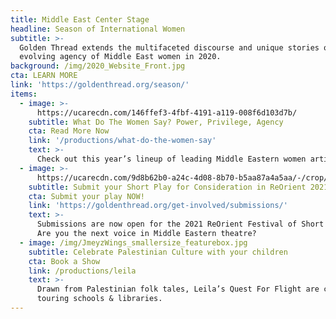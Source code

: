 ```yaml
---
title: Middle East Center Stage
headline: Season of International Women
subtitle: >-
  Golden Thread extends the multifaceted discourse and unique stories of the
  evolving agency of Middle East women in 2020.
background: /img/2020_Website_Front.jpg
cta: LEARN MORE
link: 'https://goldenthread.org/season/'
items:
  - image: >-
      https://ucarecdn.com/146ffef3-4fbf-4191-a119-008f6d103d7b/
    subtitle: What Do The Women Say? Power, Privilege, Agency
    cta: Read More Now
    link: '/productions/what-do-the-women-say'
    text: >-
      Check out this year’s lineup of leading Middle Eastern women artists including Basma Edrees, Aisan Hoss, Kathreen Khavari, and Naghmeh Samini. Special guest: Sabina Zafar.
  - image: >-
      https://ucarecdn.com/9d8b62b0-a24c-4d08-8b70-b5aa87a4a5aa/-/crop/3995x2455/0,281/-/preview/
    subtitle: Submit your Short Play for Consideration in ReOrient 2021
    cta: Submit your play NOW!
    link: 'https://goldenthread.org/get-involved/submissions/'
    text: >-
      Submissions are now open for the 2021 ReOrient Festival of Short Plays.
      Are you the next voice in Middle Eastern theatre?
  - image: /img/JmeyzWings_smallersize_featurebox.jpg
    subtitle: Celebrate Palestinian Culture with your children
    cta: Book a Show
    link: /productions/leila
    text: >-
      Drawn from Palestinian folk tales, Leila’s Quest For Flight are currently
      touring schools & libraries.
---
```


